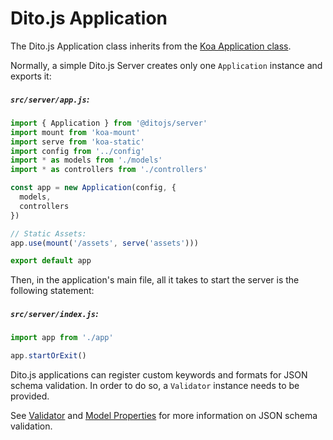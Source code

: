 # Dito.js Application

The Dito.js Application class inherits from the
[Koa Application class](http://koajs.com/#application).

Normally, a simple Dito.js Server creates only one `Application` instance and
exports it:

##### `src/server/app.js`:
```js
import { Application } from '@ditojs/server'
import mount from 'koa-mount'
import serve from 'koa-static'
import config from '../config'
import * as models from './models'
import * as controllers from './controllers'

const app = new Application(config, {
  models,
  controllers
})

// Static Assets:
app.use(mount('/assets', serve('assets')))

export default app
```

Then, in the application's main file, all it takes to start the server is the
following statement:

##### `src/server/index.js`:
```js
import app from './app'

app.startOrExit()
```

Dito.js applications can register custom keywords and formats for JSON schema
validation. In order to do so, a `Validator` instance needs to be provided.

See [Validator](./validator.md) and [Model Properties](./models.md#properties)
for more information on JSON schema validation.
